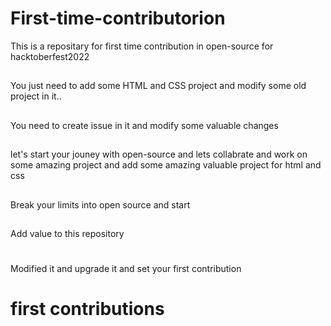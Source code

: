 # First-time-contributorion
This is a repositary for first time contribution in open-source for hacktoberfest2022

##

You just need to add some HTML and CSS project and modify some old project in it..

##

You need to create issue in it and modify some valuable changes

##

let's start your jouney with open-source and lets collabrate and work on some amazing  project and add some amazing valuable project for html and css 

##
Break your limits into open source and start 

##
Add value to this repository 

#
Modified it and upgrade it and set your first contribution


# first contributions
